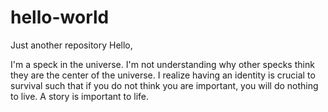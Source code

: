 # hello-world
Just another repository
Hello,

I'm a speck in the universe. I'm not understanding why other specks think they are the center of the universe. I realize having an identity is crucial to survival such that if you do not think you are important, you will do nothing to live. A story is important to life.
